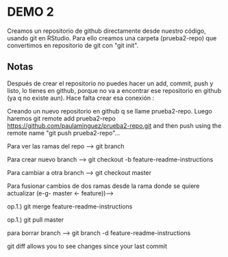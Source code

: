 # DEMO 2

Creamos un repositorio de github directamente desde nuestro código, usando git en RStudio. Para ello creamos una carpeta (prueba2-repo) que convertimos en repositorio de git con "git init".

## Notas 

Después de crear el repositorio no puedes hacer un add, commit, push y listo, lo tienes en github, porque no va a encontrar ese repositorio en github (ya q no existe aun). Hace falta crear esa conexión :

Creando un nuevo repositorio en github q se llame prueba2-repo. Luego haremos git remote add prueba2-repo https://github.com/paulaminguez/prueba2-repo.git and then push using the remote name "git push prueba2-repo"...


Para ver las ramas del repo --> git branch 

Para crear nuevo branch --> git checkout -b feature-readme-instructions 

Para cambiar a otra branch --> git checkout master

Para fusionar cambios de dos ramas desde la rama donde se quiere actualizar (e-g- master <- feature))--> 

op.1.) git merge feature-readme-instructions

op.1.) git pull master


para borrar branch --> git branch -d feature-readme-instructions

git diff allows you to see changes since your last commit